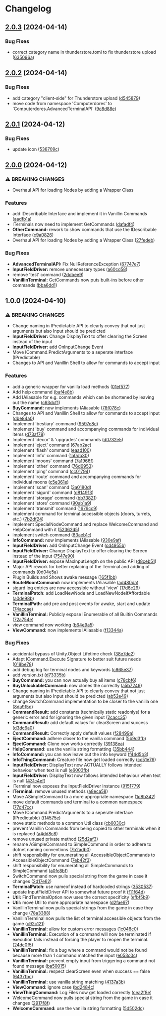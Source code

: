 # Changelog

## [2.0.3](https://github.com/Computerdores/AdvancedTerminalAPI/compare/v2.0.2...v2.0.3) (2024-04-14)


### Bug Fixes

* correct category name in thunderstore.toml to fix thunderstore upload ([635096a](https://github.com/Computerdores/AdvancedTerminalAPI/commit/635096af80cfbc226e8f6c795b3eca947984dc13))

## [2.0.2](https://github.com/Computerdores/AdvancedTerminalAPI/compare/v2.0.1...v2.0.2) (2024-04-14)


### Bug Fixes

* add category "client-side" for Thunderstore upload ([d545879](https://github.com/Computerdores/AdvancedTerminalAPI/commit/d54587960c53ec142e3ef566b1caaa1634dff379))
* move code from namespace 'Computerdores' to 'Computerdores.AdvancedTerminalAPI' ([9c8d88e](https://github.com/Computerdores/AdvancedTerminalAPI/commit/9c8d88e4d191d457d10b824883147f2edcbe4a5d))

## [2.0.1](https://github.com/Computerdores/AdvancedTerminalAPI/compare/v2.0.0...v2.0.1) (2024-04-12)


### Bug Fixes

* update icon ([538709c](https://github.com/Computerdores/AdvancedTerminalAPI/commit/538709c91d14578e63d0f2522220d9abaedac832))

## [2.0.0](https://github.com/Computerdores/AdvancedTerminalAPI/compare/v1.0.0...v2.0.0) (2024-04-12)


### ⚠ BREAKING CHANGES

* Overhaul API for loading Nodes by adding a Wrapper Class

### Features

* add IDescribable Interface and implement it in Vanillin Commands ([aadfb1a](https://github.com/Computerdores/AdvancedTerminalAPI/commit/aadfb1a6fd6518a30b78983328122ea7aff953bc))
* ITerminals now need to implement GetCommands ([dafadf4](https://github.com/Computerdores/AdvancedTerminalAPI/commit/dafadf4254422af7ef7c5ceef9bbcc323809b57a))
* **OtherCommand:** rework to show commands that use the IDescribable Interface ([c9a0826](https://github.com/Computerdores/AdvancedTerminalAPI/commit/c9a08263ec85db76ad43f3aaa7d17330737fe5c9))
* Overhaul API for loading Nodes by adding a Wrapper Class ([27fedeb](https://github.com/Computerdores/AdvancedTerminalAPI/commit/27fedeba4e92d070035e25b5c0fe4246bb989bd1))


### Bug Fixes

* **AdvancedTerminalAPI:** Fix NullReferenceException ([67747e7](https://github.com/Computerdores/AdvancedTerminalAPI/commit/67747e7bbdc637c62ecfe5ba4b067b1c0f2ff231))
* **InputFieldDriver:** remove unnecessary types ([a60cd58](https://github.com/Computerdores/AdvancedTerminalAPI/commit/a60cd58d8f90666fc7c97b05652e0cb3b507405e))
* remove 'test' command ([2ddbee9](https://github.com/Computerdores/AdvancedTerminalAPI/commit/2ddbee96834a7b72cb389b6fee739e1fe67eb16d))
* **VanillinTerminal:** GetCommands now puts built-ins before other commands ([bba6dd1](https://github.com/Computerdores/AdvancedTerminalAPI/commit/bba6dd1a6ec5ea6c32067b562d1877c065c719a0))

## 1.0.0 (2024-04-10)


### ⚠ BREAKING CHANGES

* Change naming in IPredictable API to clearly convey that not just arguments but also Input should be predicted
* **InputFieldDriver:** Change DisplayText to offer clearing the Screen instead of the input
* **InputFieldDriver:** add OnInputChange Event
* Move ICommand.PredictArguments to a seperate interface (IPredictable)
* Changes to API and Vanillin Shell to allow for commands to accept input

### Features

* add a generic wrapper for vanilla load methods ([01ef577](https://github.com/Computerdores/AdvancedTerminalAPI/commit/01ef577e3dec0df99bff554f449389e801937d89))
* Add help command ([baf4e8b](https://github.com/Computerdores/AdvancedTerminalAPI/commit/baf4e8b9509331cf1c4e8839118234c4fea832e7))
* Add IAliasable for e.g. commands which can be shortened by leaving out the name ([c93dcf1](https://github.com/Computerdores/AdvancedTerminalAPI/commit/c93dcf1dd758014fd4ff5c8e27879621d039598e))
* **BuyCommand:** now implements IAliasable ([78f078c](https://github.com/Computerdores/AdvancedTerminalAPI/commit/78f078c1e0e247d94c5a974aeced94532b4ace56))
* Changes to API and Vanillin Shell to allow for commands to accept input ([dbe84a0](https://github.com/Computerdores/AdvancedTerminalAPI/commit/dbe84a06c1f8a170c603853945ab4d9f85d0ff21))
* Implement 'bestiary' command ([9597e8c](https://github.com/Computerdores/AdvancedTerminalAPI/commit/9597e8cbcc73449fbfeab520d922d66f9f4be82f))
* Implement 'buy' command and accompanying commands for individual items ([d73af78](https://github.com/Computerdores/AdvancedTerminalAPI/commit/d73af78b0749a0f63a34af8dfac6e8a840839a4d))
* Implement 'decor' & 'upgrades' commands ([d0732e5](https://github.com/Computerdores/AdvancedTerminalAPI/commit/d0732e5dc9b957dded2aaf29dd2538977ea03570))
* Implement 'eject' command ([67ab2ac](https://github.com/Computerdores/AdvancedTerminalAPI/commit/67ab2aca91e31356c3b838a342f75050ca8c0aaa))
* Implement 'flash' command ([eaad100](https://github.com/Computerdores/AdvancedTerminalAPI/commit/eaad1004b4b044a835a921d9fdd8486f800e448b))
* Implement 'info' command ([1a0db30](https://github.com/Computerdores/AdvancedTerminalAPI/commit/1a0db30137b6927ad32f6d306ff945f4e17d3711))
* Implement 'moons' command ([7a1966f](https://github.com/Computerdores/AdvancedTerminalAPI/commit/7a1966fb891f14ca2da494978bbf30421071a94d))
* Implement 'other' command ([76d6953](https://github.com/Computerdores/AdvancedTerminalAPI/commit/76d695331578bb3c0f5eb468bd7a064137ea25bd))
* Implement 'ping' command ([cc01794](https://github.com/Computerdores/AdvancedTerminalAPI/commit/cc01794cc02442d8adbe4af2a1e0bbe9db5225d0))
* Implement 'route' command and accompanying commands for individual moons ([c5e361e](https://github.com/Computerdores/AdvancedTerminalAPI/commit/c5e361ec87dd47feb595781f5fb530edceabc187))
* Implement 'scan' command ([3a0180d](https://github.com/Computerdores/AdvancedTerminalAPI/commit/3a0180d5aa083b556120df76d3a18fced38bb23b))
* Implement 'sigurd' command ([d814913](https://github.com/Computerdores/AdvancedTerminalAPI/commit/d81491383fe7836ec200c152fce2ad51dd1283f1))
* Implement 'storage' command ([bb73821](https://github.com/Computerdores/AdvancedTerminalAPI/commit/bb73821bcc760aff5eb6bb4fcae18b20af620ee1))
* Implement 'store' command ([90ab1a9](https://github.com/Computerdores/AdvancedTerminalAPI/commit/90ab1a981f7aa23424cdc77caeaa4ac126ff0c66))
* Implement 'transmit' command ([1676cc9](https://github.com/Computerdores/AdvancedTerminalAPI/commit/1676cc95f58c0f7a4bec54c1c3246aadaaed3d97))
* Implement command for terminal accessible objects (doors, turrets, etc.) ([7b2df24](https://github.com/Computerdores/AdvancedTerminalAPI/commit/7b2df24f659cc99a89ee5102252f11617d97a10d))
* implement SpecialNodeCommand and replace WelcomeCommand and HelpCommand with it ([52362d5](https://github.com/Computerdores/AdvancedTerminalAPI/commit/52362d59372d6ee69b022a48db5dea1791717cc3))
* implement switch command ([83aeb1c](https://github.com/Computerdores/AdvancedTerminalAPI/commit/83aeb1c47da83cbeb75b030e61d8f2aca7fb6003))
* **InfoCommand:** now implements IAliasable ([930e9af](https://github.com/Computerdores/AdvancedTerminalAPI/commit/930e9af69780103364a7ef0f9df30422f77dedec))
* **InputFieldDriver:** add OnInputChange Event ([cd4955b](https://github.com/Computerdores/AdvancedTerminalAPI/commit/cd4955b3a73ce67757180ba20e934e1ee5f469c9))
* **InputFieldDriver:** Change DisplayText to offer clearing the Screen instead of the input ([7547e90](https://github.com/Computerdores/AdvancedTerminalAPI/commit/7547e905ece9b18569fe95374c1a5cb5638f0a22))
* **InputFieldDriver:** expose MaxInputLength on the public API ([d8ceb51](https://github.com/Computerdores/AdvancedTerminalAPI/commit/d8ceb511491a6d04c6a52bcdefe52239cea565d4))
* Major API rework for better replacing of the Terminal and adding of commands ([0d04e5a](https://github.com/Computerdores/AdvancedTerminalAPI/commit/0d04e5abb42cfcac650da576101272ac9e51860a))
* Plugin Builds and Shows awake message ([165f1bb](https://github.com/Computerdores/AdvancedTerminalAPI/commit/165f1bbd8f850e39c19b3085bbe31b8359853d3a))
* **RouteMoonCommand:** now implements IAliasable ([ad480da](https://github.com/Computerdores/AdvancedTerminalAPI/commit/ad480da93176c0ec85c26de07ec41ab8abdd5909))
* sigurd log entries are now accessible without 'view' ([17d6c29](https://github.com/Computerdores/AdvancedTerminalAPI/commit/17d6c29add8f17b352897b12a8bab7fe50335229))
* **TerminalPatch:** add LoadNewNode and LoadNewNodeIfAffordable ([a0de98b](https://github.com/Computerdores/AdvancedTerminalAPI/commit/a0de98b323eb5651066404e58e8b0b2f0e45e6e0))
* **TerminalPath:** add pre and post events for awake, start and update ([74accae](https://github.com/Computerdores/AdvancedTerminalAPI/commit/74accae33a1ea01ebb0989572103f32034d0f2fa))
* **VanillinTerminal:** Publicly expose IEnumerable of all Builtin Commands ([72a754e](https://github.com/Computerdores/AdvancedTerminalAPI/commit/72a754e9440776c5a6ac1f9a573e3b306f8062c2))
* view command now working ([b64e9a5](https://github.com/Computerdores/AdvancedTerminalAPI/commit/b64e9a5b324513c4e423d66d79916e60c932fda8))
* **ViewCommand:** now implements IAliasable ([f13344a](https://github.com/Computerdores/AdvancedTerminalAPI/commit/f13344a75e26cd207b9d842e9b747494b8b41309))


### Bug Fixes

* accidental bypass of Unity.Object Lifetime check ([38e7de2](https://github.com/Computerdores/AdvancedTerminalAPI/commit/38e7de228631c7762ff1cea29102e09d93183bba))
* Adapt ICommand.Execute Signature to better suit future needs ([018be78](https://github.com/Computerdores/AdvancedTerminalAPI/commit/018be78a641eb2bee6e7c4222b383f122bfc7e96))
* add debug log for terminal nodes and keywords ([c865e37](https://github.com/Computerdores/AdvancedTerminalAPI/commit/c865e37fdaee50d91c20a9b088eaacc38553e4d3))
* add version.txt ([d73335b](https://github.com/Computerdores/AdvancedTerminalAPI/commit/d73335bf2c26609675e20ae56fe7c01044363460))
* **BuyCommand:** you can now actually buy all items ([c78cbf6](https://github.com/Computerdores/AdvancedTerminalAPI/commit/c78cbf695aeb1c4f74319ef39daedec907c7075c))
* **BuyUnlockableCommand:** now clones the correctly ([a5b7249](https://github.com/Computerdores/AdvancedTerminalAPI/commit/a5b7249c2fe1ccda547321e7f35b6b3dcd7d3132))
* Change naming in IPredictable API to clearly convey that not just arguments but also Input should be predicted ([ab52e49](https://github.com/Computerdores/AdvancedTerminalAPI/commit/ab52e4914f18585ab3f9f7cf3052d4af1a680bf5))
* change SwitchCommand implementation to be closer to the vanilla one ([8da9f5d](https://github.com/Computerdores/AdvancedTerminalAPI/commit/8da9f5d26809c0e489ea7ee2ad867118e43ab7bd))
* **CommandResult:** add constants (technically static readonlys) for a generic error and for ignoring the given input ([2cacc35](https://github.com/Computerdores/AdvancedTerminalAPI/commit/2cacc35145a780a608767071f7e2a966c88c6e83))
* **CommandResult:** add default values for clearScreen and success ([d3dc6a0](https://github.com/Computerdores/AdvancedTerminalAPI/commit/d3dc6a07cf3825445b793f4466548eaea86c122f))
* **CommandResult:** Correctly apply default values ([f28499a](https://github.com/Computerdores/AdvancedTerminalAPI/commit/f28499a46ea1084b2a7ac74e3ed01e84e6e71da8))
* **EjectCommand:** adhere closer to the vanilla command ([5b9d3fb](https://github.com/Computerdores/AdvancedTerminalAPI/commit/5b9d3fbf18c1ed81711bbd85880982fa7a84a3c9))
* **EjectCommand:** Clone now works correctly ([39138ea](https://github.com/Computerdores/AdvancedTerminalAPI/commit/39138ea6bd9b050e19f44ec0f6301b56d0ad11c5))
* **HelpCommand:** use the vanilla string formatting ([35bb444](https://github.com/Computerdores/AdvancedTerminalAPI/commit/35bb444562b1be765244cb70ba13c651934de4ed))
* **InfoCommand:** you can now leave out the info keyword ([f44d5b3](https://github.com/Computerdores/AdvancedTerminalAPI/commit/f44d5b3a302b649d3bc693306310c1f110f97193))
* **InfoThingCommand:** Creature file now get loaded correctly ([cc51e76](https://github.com/Computerdores/AdvancedTerminalAPI/commit/cc51e76ec9747ca843f36b0a2544d940bcd53366))
* **InputFieldDriver:** DisplayText now ACTUALLY follows intended behaviour when text is null ([e6003fb](https://github.com/Computerdores/AdvancedTerminalAPI/commit/e6003fb6b841a521ca9491ed2ec2728894503d52))
* **InputFieldDriver:** DisplayText now follows intended behaviour when text is null ([431c4ef](https://github.com/Computerdores/AdvancedTerminalAPI/commit/431c4eff7e78d33d75254138455b5c5b56a8f79f))
* ITerminal now exposes the InputFieldDriver Instance ([9151779](https://github.com/Computerdores/AdvancedTerminalAPI/commit/9151779e9b01bdaa28ad926aedfcc6dd95edb026))
* **ITerminal:** remove unused methods ([a8eca58](https://github.com/Computerdores/AdvancedTerminalAPI/commit/a8eca5866750923bb98688ba1583b2df96256ce7))
* Move ASimpleCommand to a more appropriate namespace ([1d8b342](https://github.com/Computerdores/AdvancedTerminalAPI/commit/1d8b34291cf0a82368a89312fe2c12d709c229ff))
* move default commands and terminal to a common namespace ([77d47cc](https://github.com/Computerdores/AdvancedTerminalAPI/commit/77d47ccdca55c496da330f5510c5578cf5ca30ac))
* Move ICommand.PredictArguments to a seperate interface (IPredictable) ([f14575e](https://github.com/Computerdores/AdvancedTerminalAPI/commit/f14575e35aae29d61339e9e345d189a0c6878bcd))
* move static methods to a common Util class ([cb6030c](https://github.com/Computerdores/AdvancedTerminalAPI/commit/cb6030cf655dba8cdcc76c74403e6419b3f95a61))
* prevent Vanillin Commands from being copied to other terminals when it is replaced ([a4dd8c8](https://github.com/Computerdores/AdvancedTerminalAPI/commit/a4dd8c87954d66e99d38f9d080aac9de833f67d3))
* remove unused private method ([25d2af3](https://github.com/Computerdores/AdvancedTerminalAPI/commit/25d2af3faa33209ca055049ff15158b83a17fee9))
* rename ASimpleCommand to SimpleCommand in order to adhere to dotnet naming conventions ([7b2adb0](https://github.com/Computerdores/AdvancedTerminalAPI/commit/7b2adb0b7a190de8684ee770d3b47cd719152c60))
* shift responsibility for enumerating all AccessibleObjectCommands to AccessibleObjectCommand ([7eb42f3](https://github.com/Computerdores/AdvancedTerminalAPI/commit/7eb42f36ce2bcf4f45ed00cfd7661636aa14758b))
* shift responsibility for enumerating all SimpleCommands to SimpleCommand ([a0fc8bf](https://github.com/Computerdores/AdvancedTerminalAPI/commit/a0fc8bfd78d8a65559e279bb4645f9941038894b))
* SwitchCommand now pulls special string from the game in case it changes ([2d17e62](https://github.com/Computerdores/AdvancedTerminalAPI/commit/2d17e62ad963d0a1b823f0648781c028fbf2bd4f))
* **TerminalPatch:** use nameof instead of hardcoded strings ([3530537](https://github.com/Computerdores/AdvancedTerminalAPI/commit/3530537b17d7a1f4c442b41f94eb0bc4b2641a69))
* update InputFieldDriver API to somewhat future proof it ([f11f64d](https://github.com/Computerdores/AdvancedTerminalAPI/commit/f11f64d526343cf62ae1bbd20e9c1ff9607e3939))
* **Util:** FindTerminalOption now uses the correct specificity ([efbf5b9](https://github.com/Computerdores/AdvancedTerminalAPI/commit/efbf5b9b5e0a1a4a5066fa282b27f1739c1abc26))
* **Util:** move Util to more appropriate namespace ([d2fae97](https://github.com/Computerdores/AdvancedTerminalAPI/commit/d2fae974e3101d1e702816f943ceab7a013e6b7d))
* VanillinTerminal now pulls special strings from the game in case they change ([78a3388](https://github.com/Computerdores/AdvancedTerminalAPI/commit/78a338881ecc383168ce6a01a79b9db1ef50d4f7))
* VanillinTerminal now pulls the list of terminal accessible objects from the game ([c92c121](https://github.com/Computerdores/AdvancedTerminalAPI/commit/c92c121948ab258ae17dd59c9fcc07ddb88a08f6))
* **VanillinTerminal:** allow for custom error messages ([1c048c0](https://github.com/Computerdores/AdvancedTerminalAPI/commit/1c048c0c220c56d13b5a28c6071502b80caa68f2))
* **VanillinTerminal:** Execution of a command will now be terminated if execution fails instead of forcing the player to reopen the terminal. ([24dc0f5](https://github.com/Computerdores/AdvancedTerminalAPI/commit/24dc0f5801c39cffdb403feba70319a5c81ebd4e))
* **VanillinTerminal:** fix a bug where a command would not be found because more than 1 command matched the input ([e053c0c](https://github.com/Computerdores/AdvancedTerminalAPI/commit/e053c0ce2d1a14469127e8198b65ae4743aeb130))
* **VanillinTerminal:** prevent empty input from triggering a command not found message ([ba50015](https://github.com/Computerdores/AdvancedTerminalAPI/commit/ba500150e05066274b465c8b795b67858adf3736))
* **VanillinTerminal:** respect clearScreen even when success == false ([6437fbc](https://github.com/Computerdores/AdvancedTerminalAPI/commit/6437fbcba474eed85a9b8ba4071473233583b172))
* **VanillinTerminal:** use vanilla string matching ([4137a3b](https://github.com/Computerdores/AdvancedTerminalAPI/commit/4137a3bd929d3561060e494435afee8e95c900b5))
* **ViewCommand:** ignore case ([bd2484c](https://github.com/Computerdores/AdvancedTerminalAPI/commit/bd2484ce4d654f95bedd6e2cfa457f68a0884f43))
* **ViewThingCommand:** Log Files now get loaded correctly ([cea2f8e](https://github.com/Computerdores/AdvancedTerminalAPI/commit/cea2f8ea8a7d979894519941d1263f9d6ac798cc))
* WelcomeCommand now pulls special string from the game in case it changes ([2917f8f](https://github.com/Computerdores/AdvancedTerminalAPI/commit/2917f8f0e4c5a7348875702d2236a5ea7cdf9fe2))
* **WelcomeCommand:** use the vanilla string formatting ([5d502dc](https://github.com/Computerdores/AdvancedTerminalAPI/commit/5d502dca00ee0246219b92354cdf52ddc18ebcdc))
